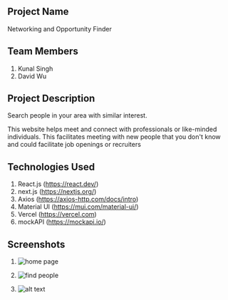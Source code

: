 ## Project Name

Networking and Opportunity Finder

## Team Members

1. Kunal Singh
2. David Wu

## Project Description

Search people in your area with similar interest.

This website helps meet and connect with professionals or like-minded individuals. This facilitates meeting with new people that you don't know and could facilitate job openings or recruiters

## Technologies Used

1. React.js (https://react.dev/)
2. next.js (https://nextjs.org/)
3. Axios (https://axios-http.com/docs/intro)
4. Material UI (https://mui.com/material-ui/)
5. Vercel (https://vercel.com)
6. mockAPI (https://mockapi.io/)

## Screenshots

1. ![home page](<Screenshot 2024-02-18 at 7.08.35 PM.png>)

2. ![find people](<Screenshot 2024-02-18 at 7.09.39 PM.png>)

3. ![alt text](<Screenshot 2024-02-18 at 7.36.36 PM.png>)
